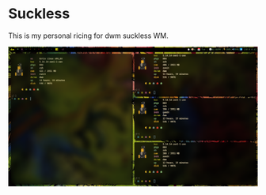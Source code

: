 # Suckless


This is my personal ricing for dwm suckless WM.

![alt text](https://github.com/engjpacheco/suckless/blob/main/dwm/pic-full-211026-1404-56.png?raw=true)
